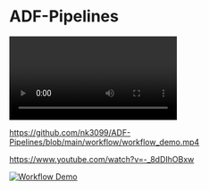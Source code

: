 # ADF-Pipelines

![Workflow Demo Video](https://github.com/nk3099/ADF-Pipelines/blob/main/workflow/workflow_demo.mp4)

https://github.com/nk3099/ADF-Pipelines/blob/main/workflow/workflow_demo.mp4 

https://www.youtube.com/watch?v=-_8dDIhOBxw

[![Workflow Demo](https://img.youtube.com/vi/VIDEO_ID/0.jpg)](https://www.youtube.com/watch?v=_8dDIhOBxw)

